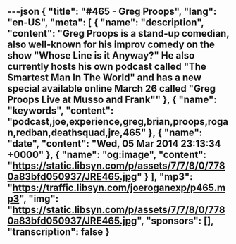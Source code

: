 ---json
{
  "title": "#465 - Greg Proops",
  "lang": "en-US",
  "meta": [
    {
      "name": "description",
      "content": "Greg Proops is a stand-up comedian, also well-known for his improv comedy on the show \"Whose Line is it Anyway?\" He also currently hosts his own podcast called \"The Smartest Man In The World\" and has a new special available online March 26 called \"Greg Proops Live at Musso and Frank\""
    },
    {
      "name": "keywords",
      "content": "podcast,joe,experience,greg,brian,proops,rogan,redban,deathsquad,jre,465"
    },
    {
      "name": "date",
      "content": "Wed, 05 Mar 2014 23:13:34 +0000"
    },
    {
      "name": "og:image",
      "content": "https://static.libsyn.com/p/assets/7/7/8/0/7780a83bfd050937/JRE465.jpg"
    }
  ],
  "mp3": "https://traffic.libsyn.com/joeroganexp/p465.mp3",
  "img": "https://static.libsyn.com/p/assets/7/7/8/0/7780a83bfd050937/JRE465.jpg",
  "sponsors": [],
  "transcription": false
}
---
<episode-header />

<timemark seconds="0" />

<transcribe-call-to-action />

<episode-footer />